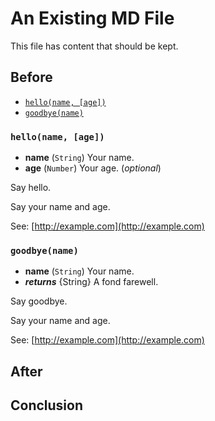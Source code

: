 # An Existing MD File

This file has content that should be kept.

## Before

* [`hello(name, [age])`](#hello-name-age-)
* [`goodbye(name)`](#goodbye-name-)

### `hello(name, [age])`
* **name** (`String`) Your name.
* **age** (`Number`) Your age. (_optional_)

Say hello.

Say your name and age.

See: [http://example.com](http://example.com)

### `goodbye(name)`
* **name** (`String`) Your name.
* **_returns_** {String} A fond farewell.

Say goodbye.

Say your name and age.

See: [http://example.com](http://example.com)

## After

## Conclusion
